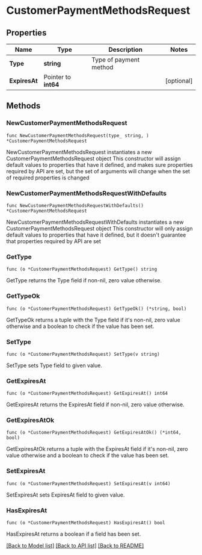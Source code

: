 # CustomerPaymentMethodsRequest

## Properties

Name | Type | Description | Notes
------------ | ------------- | ------------- | -------------
**Type** | **string** | Type of payment method | 
**ExpiresAt** | Pointer to **int64** |  | [optional] 

## Methods

### NewCustomerPaymentMethodsRequest

`func NewCustomerPaymentMethodsRequest(type_ string, ) *CustomerPaymentMethodsRequest`

NewCustomerPaymentMethodsRequest instantiates a new CustomerPaymentMethodsRequest object
This constructor will assign default values to properties that have it defined,
and makes sure properties required by API are set, but the set of arguments
will change when the set of required properties is changed

### NewCustomerPaymentMethodsRequestWithDefaults

`func NewCustomerPaymentMethodsRequestWithDefaults() *CustomerPaymentMethodsRequest`

NewCustomerPaymentMethodsRequestWithDefaults instantiates a new CustomerPaymentMethodsRequest object
This constructor will only assign default values to properties that have it defined,
but it doesn't guarantee that properties required by API are set

### GetType

`func (o *CustomerPaymentMethodsRequest) GetType() string`

GetType returns the Type field if non-nil, zero value otherwise.

### GetTypeOk

`func (o *CustomerPaymentMethodsRequest) GetTypeOk() (*string, bool)`

GetTypeOk returns a tuple with the Type field if it's non-nil, zero value otherwise
and a boolean to check if the value has been set.

### SetType

`func (o *CustomerPaymentMethodsRequest) SetType(v string)`

SetType sets Type field to given value.


### GetExpiresAt

`func (o *CustomerPaymentMethodsRequest) GetExpiresAt() int64`

GetExpiresAt returns the ExpiresAt field if non-nil, zero value otherwise.

### GetExpiresAtOk

`func (o *CustomerPaymentMethodsRequest) GetExpiresAtOk() (*int64, bool)`

GetExpiresAtOk returns a tuple with the ExpiresAt field if it's non-nil, zero value otherwise
and a boolean to check if the value has been set.

### SetExpiresAt

`func (o *CustomerPaymentMethodsRequest) SetExpiresAt(v int64)`

SetExpiresAt sets ExpiresAt field to given value.

### HasExpiresAt

`func (o *CustomerPaymentMethodsRequest) HasExpiresAt() bool`

HasExpiresAt returns a boolean if a field has been set.


[[Back to Model list]](../README.md#documentation-for-models) [[Back to API list]](../README.md#documentation-for-api-endpoints) [[Back to README]](../README.md)


